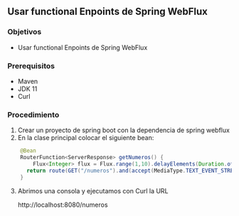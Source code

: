 ## Usar functional Enpoints de Spring WebFlux

### Objetivos
* Usar functional Enpoints de Spring WebFlux

### Prerequisitos
* Maven
* JDK 11
* Curl

### Procedimiento

1. Crear un proyecto de spring boot con la dependencia de spring webflux
2. En la clase principal colocar el siguiente bean:
```java
    @Bean
	RouterFunction<ServerResponse> getNumeros() {
		Flux<Integer> flux = Flux.range(1,10).delayElements(Duration.ofSeconds(1)).filter(n -> n % 2 == 0).map(n -> n*2);
	  return route(GET("/numeros").and(accept(MediaType.TEXT_EVENT_STREAM)), req -> ok().body(flux, Integer.class));
	}
```
3. Abrimos una consola y ejecutamos con Curl la URL

    http://localhost:8080/numeros








